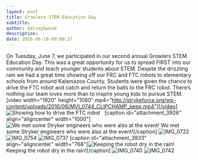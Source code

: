 ```yaml
---
layout: post
title: Growlers STEM Education Day
subtitle:
author: kelseybwood
description:
date: 2016-06-10 09:00:37
---
```


On Tuesday, June 7, we participated in our second annual Growlers STEM Education Day. This was a great opportunity for us to spread FIRST into our community and teach younger students about STEM. Despite the drizzling rain we had a great time showing off our FRC and FTC robots to elementary schools from around Kalamazoo County. Students were given the chance to drive the FTC robot and catch and return the balls to the FRC robot. There’s nothing our team loves more than to inspire young kids to pursue STEM. [video width="1920" height="1080" mp4="http://strykeforce.org/wp-content/uploads/2016/06/MVI_0744_CLIPCHAMP_keep.mp4"][/video]   ![Showing how to drive the FTC robot](/wp-content/uploads/2016/06/IMG_0728-1024x768.jpg)   [caption id="attachment_3926" align="aligncenter" width="1000"]![We met some Stryker engineers who were also at the event!](http://strykeforce.org/wp-content/uploads/2016/06/IMG_0709-1024x768.jpg) We met some Stryker engineers who were also at the event![/caption] ![IMG_0722](http://strykeforce.org/wp-content/uploads/2016/06/IMG_0722-1024x768.jpg) ![IMG_0754](http://strykeforce.org/wp-content/uploads/2016/06/IMG_0754-1024x768.jpg) ![IMG_0737](http://strykeforce.org/wp-content/uploads/2016/06/IMG_0737-1024x768.jpg) [caption id="attachment_3933" align="aligncenter" width="768"]![Keeping the robot dry in the rain!](http://strykeforce.org/wp-content/uploads/2016/06/IMG_0750-768x1024.jpg) Keeping the robot dry in the rain![/caption] ![IMG_0740](http://strykeforce.org/wp-content/uploads/2016/06/IMG_0740-1024x768.jpg) ![IMG_0742](http://strykeforce.org/wp-content/uploads/2016/06/IMG_0742-1024x768.jpg)
